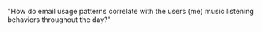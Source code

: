 
"How do email usage patterns correlate with the users (me) music listening behaviors throughout the day?"

